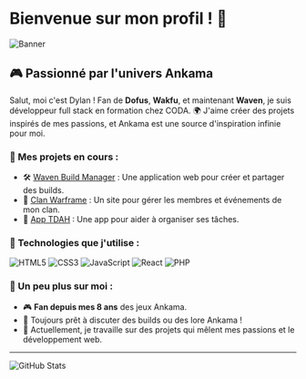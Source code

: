 # Bienvenue sur mon profil ! 🌟

![Banner](https://via.placeholder.com/800x200?text=Bienvenue+dans+le+monde+d%27Ankama) <!-- Remplace par une vraie bannière Ankama -->

## 🎮 Passionné par l'univers Ankama
Salut, moi c'est Dylan ! Fan de **Dofus**, **Wakfu**, et maintenant **Waven**, je suis développeur full stack en formation chez CODA. 🌍 J'aime créer des projets inspirés de mes passions, et Ankama est une source d'inspiration infinie pour moi.

### 🌟 Mes projets en cours :
- 🛠️ [Waven Build Manager](#) : Une application web pour créer et partager des builds.
- 🌌 [Clan Warframe](#) : Un site pour gérer les membres et événements de mon clan.
- 📱 [App TDAH](#) : Une app pour aider à organiser ses tâches.

### 🌟 Technologies que j'utilise :
![HTML5](https://img.shields.io/badge/HTML5-E34F26?style=for-the-badge&logo=html5&logoColor=white)
![CSS3](https://img.shields.io/badge/CSS3-1572B6?style=for-the-badge&logo=css3&logoColor=white)
![JavaScript](https://img.shields.io/badge/JavaScript-F7DF1E?style=for-the-badge&logo=javascript&logoColor=black)
![React](https://img.shields.io/badge/React-61DAFB?style=for-the-badge&logo=react&logoColor=black)
![PHP](https://img.shields.io/badge/PHP-777BB4?style=for-the-badge&logo=php&logoColor=white)

### 🌟 Un peu plus sur moi :
- 🎮 **Fan depuis mes 8 ans** des jeux Ankama.
- 💬 Toujours prêt à discuter des builds ou des lore Ankama !
- 🌱 Actuellement, je travaille sur des projets qui mêlent mes passions et le développement web.

---

![GitHub Stats](https://github-readme-stats.vercel.app/api?username=Dylserker&show_icons=true&theme=gruvbox)
